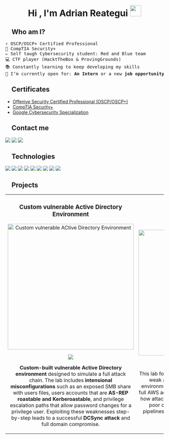 <h1 align="center"><b>Hi , I'm Adrian Reategui </b><img src="https://media.giphy.com/media/hvRJCLFzcasrR4ia7z/giphy.gif" width="35"></h1>

## <img src="https://media2.giphy.com/media/QssGEmpkyEOhBCb7e1/giphy.gif?cid=ecf05e47a0n3gi1bfqntqmob8g9aid1oyj2wr3ds3mg700bl&rid=giphy.gif" width ="15"> **Who am I?**
<pre>
⚡ OSCP/OSCP+ Certified Professional
🔭 CompTIA Security+
✏️ Self taugh Cybersecurity student: Red and Blue team
💻 CTF player (HacktTheBox & ProvingGrounds)
📚 Constantly learning to keep developing my skills
🤔 I’m currently open for: <b>An Intern</b> or a new <b>job opportunity</b>, this is <a href="https://docs.google.com/document/d/1KL4CLDTVpKeTdIeyGsyFH1PY7w2fWWIe/edit?usp=sharing&ouid=109914615350236433443&rtpof=true&sd=true" target="_blank">MY RESUME.</a>
</pre>
## <img src="https://media2.giphy.com/media/QssGEmpkyEOhBCb7e1/giphy.gif?cid=ecf05e47a0n3gi1bfqntqmob8g9aid1oyj2wr3ds3mg700bl&rid=giphy.gif" width ="15"> **Certificates**
- [Offenive Security Certified Professional (OSCP/OSCP+)](https://credentials.offsec.com/6826491e-6fae-4696-8ede-b667f788bd63#acc.PAwkzUyR)
- [CompTIA Security+](https://www.credly.com/badges/e9b7d05e-1172-4259-b55c-f7bb640d6f89/linked_in_profile)
- [Google Cybersecurity Specialization](https://www.coursera.org/account/accomplishments/specialization/2W3TEQHZKWD9)

## <img src="https://media2.giphy.com/media/QssGEmpkyEOhBCb7e1/giphy.gif?cid=ecf05e47a0n3gi1bfqntqmob8g9aid1oyj2wr3ds3mg700bl&rid=giphy.gif" width ="15"> **Contact me**
<a href="https://www.linkedin.com/in/adrianreatva/"><img src="https://img.shields.io/badge/linkedin-%230077B5.svg?style=for-the-badge&logo=linkedin&logoColor=white"></img></a>
<a href="https://github.com/reatva/"><img src="https://img.shields.io/badge/github-%23121011.svg?style=for-the-badge&logo=github&logoColor=white"></img></a>
<a href="mailto:adrian.reatva@gmail.com"><img src="https://img.shields.io/badge/Gmail-D14836?style=for-the-badge&logo=gmail&logoColor=white"></img></a>

## <img src="https://media2.giphy.com/media/QssGEmpkyEOhBCb7e1/giphy.gif?cid=ecf05e47a0n3gi1bfqntqmob8g9aid1oyj2wr3ds3mg700bl&rid=giphy.gif" width ="15"> **Technologies**
<img src="https://img.shields.io/badge/Linux-FCC624?style=for-the-badge&logo=linux&logoColor=black"></img>
<img src="https://img.shields.io/badge/Windows-0078D6?style=for-the-badge&logo=windows&logoColor=white"></img>
<img src="https://img.shields.io/badge/python-3670A0?style=for-the-badge&logo=python&logoColor=ffdd54"></img>
<img src="https://img.shields.io/badge/bash_script-%23121011.svg?style=for-the-badge&logo=gnu-bash&logoColor=white"></img>
<img src="https://img.shields.io/badge/PowerShell-%235391FE.svg?style=for-the-badge&logo=powershell&logoColor=white"></img>
<img src="https://img.shields.io/badge/Burpsuite-1e394e.svg?style=for-the-badge&logo=burpsuite&logoColor=white"></img>
<img src="https://img.shields.io/badge/Bloodhound-003545?style=for-the-badge&logo=bloodhound&logoColor=white"></img>
<img src="https://img.shields.io/badge/docker-%230db7ed.svg?style=for-the-badge&logo=docker&logoColor=white"></img>
<img src="https://img.shields.io/badge/Postman-FF6C37?style=for-the-badge&logo=postman&logoColor=white"></img>

## <img src="https://media2.giphy.com/media/QssGEmpkyEOhBCb7e1/giphy.gif?cid=ecf05e47a0n3gi1bfqntqmob8g9aid1oyj2wr3ds3mg700bl&rid=giphy.gif" width ="15"> Projects 
<table>
<tr>
<td width="50%">
<h3 align="center">Custom vulnerable Active Directory Environment</h3>
<div align="center">
<a href="https://github.com/reatva/Vulnerable-Active-Directory-Lab" target="_blank"><img src="https://reatva.github.io/images/projects/adlab51.jpg" width="400" alt="Custom vulnerable ACtive Directory Environment"></a>
<p>
<a href="https://github.com/reatva/Vulnerable-Active-Directory-Lab" target="_blank"><img src="https://img.shields.io/badge/READ%20ME-%23009639.svg?style=for-the-badge&logo=readme&logoColor=white"</img></a>
</p>
<p><strong>Custom-built vulnerable Active Directory environment</strong> designed to simulate a full attack chain. The lab includes <strong>intensional misconfigurations</strong> such as an exposed SMB share with users files, users accounts that are <strong>AS-REP roastable and Kerberoastable</strong>, and privilege escalation paths that allow password changes for a privilege user. Exploiting these weaknesses step-by-step leads to a successful <strong>DCSync attack</strong> and full domain compromise.</p>
</div>
                                                                                      
</td>

<td width="50%">
               <br>
<h3 align="center">Cloud Intrusion Lab</h3>
<div align="center">                                       
<a href="https://reatva.github.io/portfolio/projects/cloudlab/" target="_blank"><img src="https://reatva.github.io/images/posts/awsbg.webp" width="400" alt="Custom Cloud Lab"></a>
<br>
<p>
<a href="https://reatva.github.io/portfolio/projects/cloudlab/" target="_blank"><img src="https://img.shields.io/badge/READ%20ME-%23009639.svg?style=for-the-badge&logo=readme&logoColor=white"</img></a>
</p>
</p>This lab focuses on exploiting misconfigurations and weak access controls in a cloud-based web environment to escalate from external discovery to full AWS administrative compromise. It demonstrates how attackers can leverage exposed cloud storage, poor credential hygiene, and insecure CI/CD pipelines to gain unauthorized access and persist within a target’s infrastructure.</p>
</div>                                                             
</table>                                                                                 
</div>
<br>

